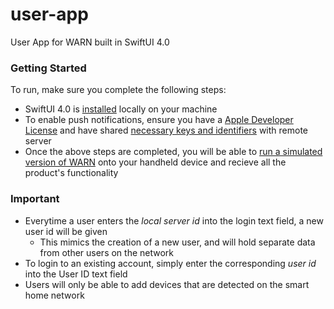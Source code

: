 # user-app
User App for WARN built in SwiftUI 4.0

### Getting Started
To run, make sure you complete the following steps: 

* SwiftUI 4.0 is [installed](https://developer.apple.com/xcode/swiftui/) locally on your machine
* To enable push notifications, ensure you have a [Apple Developer License](https://developer.apple.com/programs/) and have shared [necessary keys and identifiers](https://developer.apple.com/documentation/usernotifications/setting_up_a_remote_notification_server) with remote server
* Once the above steps are completed, you will be able to [run a simulated version of WARN](https://developer.apple.com/documentation/xcode/running-your-app-in-simulator-or-on-a-device) onto your handheld device and recieve all the product's functionality

### Important
* Everytime a user enters the *local server id* into the login text field, a new user id will be given
  * This mimics the creation of a new user, and will hold separate data from other users on the network 
* To login to an existing account, simply enter the corresponding *user id* into the User ID text field 
* Users will only be able to add devices that are detected on the smart home network
